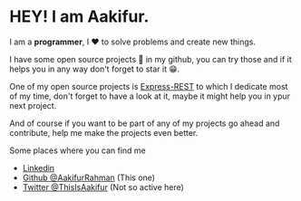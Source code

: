 # HEY! I am Aakifur.

I am a **programmer**, I ❤ to solve problems and create new things.

I have some open source projects 📕 in my github, you can try those and if it helps you in any way don't forget to star it 😁.


One of my open source projects is [Express-REST](https://github.com/AakifurRahman/express-rest-framework) to which I dedicate most of my time, don't forget to have a look at it, maybe it might help you in ypur next project.

And of course if you want to be part of any of my projects go ahead and contribute, help me make the projects even better.


Some places where you can find me

- [Linkedin](www.linkedin.com/in/aakifur-rahman)
- [Github @AakifurRahman](https://github.com/AakifurRahman) (This one)
- [Twitter @ThisIsAakifur](https://twitter.com/ThisIsAakifur) (Not so active here)

